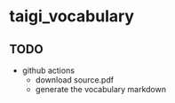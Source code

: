 # taigi_vocabulary

## TODO
- github actions
    - download source.pdf
    - generate the vocabulary markdown